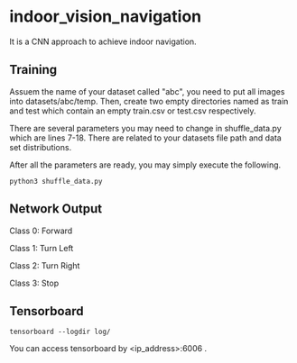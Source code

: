 # indoor_vision_navigation
It is a CNN approach to achieve indoor navigation.

## Training
Assuem the name of your dataset called "abc", you need to put all images into datasets/abc/temp. Then, create two empty directories named as train and test which contain an empty train.csv or test.csv respectively.

There are several parameters you may need to change in shuffle_data.py which are lines 7-18. There are related to your datasets file path and data set distributions.

After all the parameters are ready, you may simply execute the following.

```
python3 shuffle_data.py
```

## Network Output

Class 0: Forward

Class 1: Turn Left

Class 2: Turn Right

Class 3: Stop


## Tensorboard
```
tensorboard --logdir log/
```
You can access tensorboard by \<ip_address\>:6006 .